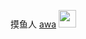 摸鱼人
<u>awa</u>
<img class="avatar mr-2 flex-shrink-0 js-jump-to-suggestion-avatar d-none" alt="" aria-label="Team" src="" width="28" height="28">
